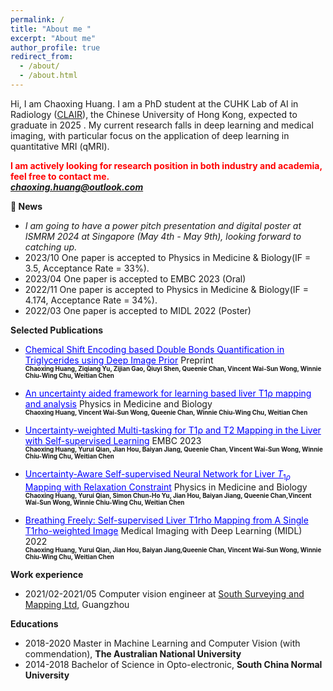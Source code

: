 ```yaml
---
permalink: /
title: "About me "
excerpt: "About me"
author_profile: true
redirect_from: 
  - /about/
  - /about.html
---
```


Hi, I am Chaoxing Huang. I am a PhD student at the  CUHK Lab of AI in Radiology ([CLAIR](http://www.diir.cuhk.edu.hk/research/artificial-intelligence/)), the Chinese University of Hong Kong, expected to graduate in 2025 . My current research falls in deep learning and medical imaging, with particular focus on the application of deep learning in quantitative MRI (qMRI). 

  
 **<span style="color:red"> I am actively looking for research position in both industry and academia, feel free to contact me. </span>**  
 ***<span style="color:blue">chaoxing.huang@outlook.com</span>***

   
 

    
      
        
          
            
            
  
 **:newspaper: News**  
   * _I am going to have a power pitch presentation and digital poster at ISMRM 2024 at Singapore (May 4th - May 9th), looking forward to catching up._ 
   * 2023/10 One paper is accepted to Physics in Medicine & Biology(IF = 3.5, Acceptance Rate = 33%).  
   * 2023/04 One paper is accepted to EMBC 2023 (Oral)  
   * 2022/11 One paper is accepted to Physics in Medicine & Biology(IF = 4.174, Acceptance Rate = 34%).
   * 2022/03 One paper is accepted to MIDL 2022 (Poster)  
  
  
 **Selected Publications**  
 
  * <a href="https://arxiv.org/abs/2407.01926" style="color: blue; text-decoration: underline;text-decoration-style: solid;"> Chemical Shift Encoding based Double Bonds Quantification in Triglycerides using Deep Image Prior</a>  Preprint  
  **<span style="font-size:0.7em;"> Chaoxing Huang, Ziqiang Yu, Zijian Gao, Qiuyi Shen, Queenie Chan, Vincent Wai-Sun Wong, Winnie Chiu-Wing Chu, Weitian Chen</span>**  
    
  * <a href="https://iopscience.iop.org/article/10.1088/1361-6560/ad027e/meta" style="color: blue; text-decoration: underline;text-decoration-style: solid;">An uncertainty aided framework for learning based liver T1ρ mapping and analysis</a>  Physics in Medicine and Biology  
     **<span style="font-size:0.7em;"> Chaoxing Huang, Vincent Wai-Sun Wong, Queenie Chan, Winnie Chiu-Wing Chu, Weitian Chen</span>**
    
  *   <a href="https://ieeexplore.ieee.org/abstract/document/10340640" style="color: blue; text-decoration: underline;text-decoration-style: solid;"> Uncertainty-weighted Multi-tasking for T1ρ and T2 Mapping in the Liver with Self-supervised Learning</a>  EMBC 2023  
  **<span style="font-size:0.7em;"> Chaoxing Huang, Yurui Qian, Jian Hou, Baiyan Jiang, Queenie Chan, Vincent Wai-Sun Wong, Winnie Chiu-Wing Chu, Weitian Chen</span>**

 * <a href="https://iopscience.iop.org/article/10.1088/1361-6560/ac9e3e/meta" style="color: blue; text-decoration: underline;text-decoration-style: solid;"> Uncertainty-Aware Self-supervised Neural Network for Liver $T_ {1\rho}$ Mapping with Relaxation Constraint</a>  Physics in Medicine and Biology    
  **<span style="font-size:0.7em;"> Chaoxing Huang, Yurui Qian, Simon Chun-Ho Yu, Jian Hou, Baiyan Jiang, Queenie Chan,Vincent Wai-Sun Wong, Winnie Chiu-Wing Chu, Weitian Chen</span>**

* <a href="https://proceedings.mlr.press/v172/huang22a.html" style="color: blue; text-decoration: underline;text-decoration-style: solid;"> Breathing Freely: Self-supervised Liver T1rho Mapping from A Single T1rho-weighted Image</a>  Medical Imaging with Deep Learning (MIDL) 2022   
  **<span style="font-size:0.7em;"> Chaoxing Huang, Yurui Qian, Jian Hou, Baiyan Jiang,Queenie Chan, Vincent Wai-Sun Wong, Winnie Chiu-Wing Chu, Weitian Chen</span>**  
 
 

 **Work experience**  
 * 2021/02-2021/05  Computer vision engineer at [South Surveying and Mapping Ltd](https://www.southinstrument.com/index/index.html), Guangzhou
   
  **Educations**  
  * 2018-2020 Master in Machine Learning and Computer Vision (with commendation), **The Australian National University**
  * 2014-2018 Bachelor of Science in Opto-electronic, **South China Normal University**  
